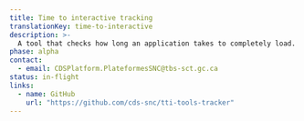 ```yaml
---
title: Time to interactive tracking
translationKey: time-to-interactive
description: >-
  A tool that checks how long an application takes to completely load.
phase: alpha
contact:
  - email: CDSPlatform.PlateformesSNC@tbs-sct.gc.ca
status: in-flight
links:
  - name: GitHub
    url: "https://github.com/cds-snc/tti-tools-tracker"
---
```

